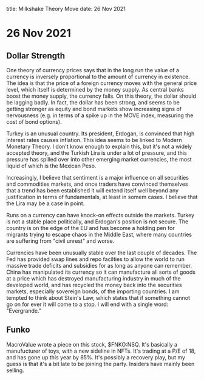 title: Milkshake Theory Move
date: 26 Nov 2021


# 26 Nov 2021

## Dollar Strength

One theory of currency prices says that in the long run the value of a currency is inversely proportional to the amount of currency in existence. The idea is that the price of a foreign currency moves with the general price level, which itself is determined by the money supply. 
As central banks boost the money supply, the currency falls.
On this theory, the dollar should be lagging badly.
In fact, the dollar has been strong, and seems to be getting stronger as equity and bond markets show increasing signs of nervousness (e.g. in terms of a spike up in the MOVE index, measuring the cost of bond options).

Turkey is an unusual country. Its president, Erdogan, is convinced that high interest rates causes inflation. This idea seems to be linked to Modern Monetary Theory. I don't know enough to explain this, but it's not a widely accepted theory, and the Turkish Lira is under a lot of pressure, and this pressure has spilled over into other emerging market currencies, the most liquid of which is the Mexican Peso.

Increasingly, I believe that sentiment is a major influence on all securities and commodities markets,  and once traders have convinced themselves that a trend has been established it will extend itself well beyond any justification in terms of fundamentals, at least in somem cases. I believe that the Lira may be a case in point.

Runs on a currency can have knock-on effects outside the markets. Turkey is not a stable place politically, and Erdogan's position is not secure. The country is on the edge of the EU and has become a holding pen for migrants trying to escape chaos in the Middle East, where many countries are suffering from "civil unrest" and worse. 

Currencies have been unusually stable over the last couple of decades. The Fed has provided swap lines and repo facilties to allow the world to run massive trade deficits and subsidies for as long as anyone can remember. 
China has manipulated its currency so it can manufacture all sorts of goods at a price which has destroyed manufacturing industry in much of the developed world, and has recycled the money back into the securities markets, especially sovereign bonds, of the importing countries. I am tempted to think about Stein's Law, which states that if something cannot go on for ever it will come to a stop. I will end with a single word: "Evergrande."

## Funko

MacroValue wrote a piece on this stock, $FNKO:NSQ. It's basically a manufucturer of toys, with a new sideline in NFTs. 
It's trading at a P/E of 18, and has gone up this year by 85%.
It's possibly a recovery play, but my guess is that it's a bit late to be joining the party.
Insiders have mainly been selling.

